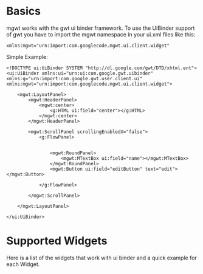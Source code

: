 # Basics #

mgwt works with the gwt ui binder framework. To use the UiBinder support of gwt you have to import the mgwt namespace in your ui.xml files like this:

```
xmlns:mgwt="urn:import:com.googlecode.mgwt.ui.client.widget"
```

Simple Example:

```
<!DOCTYPE ui:UiBinder SYSTEM "http://dl.google.com/gwt/DTD/xhtml.ent">
<ui:UiBinder xmlns:ui="urn:ui:com.google.gwt.uibinder" xmlns:g="urn:import:com.google.gwt.user.client.ui" xmlns:mgwt="urn:import:com.googlecode.mgwt.ui.client.widget">

	<mgwt:LayoutPanel>
		<mgwt:HeaderPanel>
			<mgwt:center>
				<g:HTML ui:field="center"></g:HTML>
			</mgwt:center>
		</mgwt:HeaderPanel>

		<mgwt:ScrollPanel scrollingEnabledX="false">
			<g:FlowPanel>


				<mgwt:RoundPanel>
					<mgwt:MTextBox ui:field="name"></mgwt:MTextBox>
				</mgwt:RoundPanel>
				<mgwt:Button ui:field="editButton" text="edit"></mgwt:Button>

			</g:FlowPanel>

		</mgwt:ScrollPanel>

	</mgwt:LayoutPanel>

</ui:UiBinder> 

```


# Supported Widgets #

Here is a list of the widgets that work with ui binder and a quick example for each Widget.